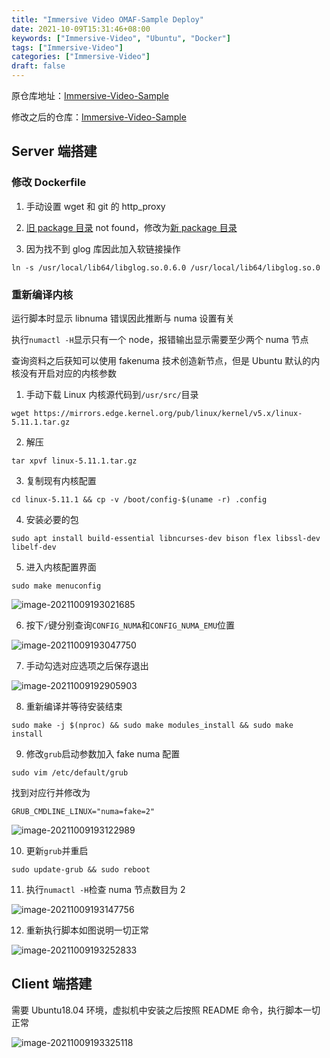 ```yaml
---
title: "Immersive Video OMAF-Sample Deploy"
date: 2021-10-09T15:31:46+08:00
keywords: ["Immersive-Video", "Ubuntu", "Docker"]
tags: ["Immersive-Video"]
categories: ["Immersive-Video"]
draft: false
---
```


原仓库地址：[Immersive-Video-Sample](https://github.com/OpenVisualCloud/Immersive-Video-Sample)

修改之后的仓库：[Immersive-Video-Sample](https://github.com/ayamir/Immersive-Video-Sample)

## Server 端搭建

### 修改 Dockerfile

1. 手动设置 wget 和 git 的 http_proxy

2. [旧 package 目录](https://download-ib01.fedoraproject.org/pub/epel/7/x86_64/Packages/e/epel-release-7-13.noarch.rpm) not found，修改为[新 package 目录](https://rpmfind.net/linux/epel/7/aarch64/Packages/e/epel-release-7-12.noarch.rpm)

3. 因为找不到 glog 库因此加入软链接操作

```shell
ln -s /usr/local/lib64/libglog.so.0.6.0 /usr/local/lib64/libglog.so.0
```

### 重新编译内核

运行脚本时显示 libnuma 错误因此推断与 numa 设置有关

执行`numactl -H`显示只有一个 node，报错输出显示需要至少两个 numa 节点

查询资料之后获知可以使用 fakenuma 技术创造新节点，但是 Ubuntu 默认的内核没有开启对应的内核参数

1. 手动下载 Linux 内核源代码到`/usr/src/`目录

```shell
wget https://mirrors.edge.kernel.org/pub/linux/kernel/v5.x/linux-5.11.1.tar.gz
```

2. 解压

```shell
tar xpvf linux-5.11.1.tar.gz
```

3. 复制现有内核配置

```shell
cd linux-5.11.1 && cp -v /boot/config-$(uname -r) .config
```

4. 安装必要的包

```shell
sudo apt install build-essential libncurses-dev bison flex libssl-dev libelf-dev
```

5. 进入内核配置界面

```shell
sudo make menuconfig
```

![image-20211009193021685](https://i.loli.net/2021/10/09/nF4faG93X6L5CsV.png)

6. 按下`/`键分别查询`CONFIG_NUMA`和`CONFIG_NUMA_EMU`位置

![image-20211009193047750](https://i.loli.net/2021/10/09/B6YvCUfxwFyQDzZ.png)

7. 手动勾选对应选项之后保存退出

![image-20211009192905903](https://i.loli.net/2021/10/09/aTsqJfkxNznE8Yw.png)

8. 重新编译并等待安装结束

```shell
sudo make -j $(nproc) && sudo make modules_install && sudo make install
```

9. 修改`grub`启动参数加入 fake numa 配置

```shell
sudo vim /etc/default/grub
```

找到对应行并修改为

```shell
GRUB_CMDLINE_LINUX="numa=fake=2"
```

![image-20211009193122989](https://i.loli.net/2021/10/09/kSg1xMt3aNJXviQ.png)

10. 更新`grub`并重启

```shell
sudo update-grub && sudo reboot
```

11. 执行`numactl -H`检查 numa 节点数目为 2

![image-20211009193147756](https://i.loli.net/2021/10/09/TksudNKlZYpGCB4.png)

12. 重新执行脚本如图说明一切正常

![image-20211009193252833](https://i.loli.net/2021/10/09/zDc3qXB98vZAOie.png)

## Client 端搭建

需要 Ubuntu18.04 环境，虚拟机中安装之后按照 README 命令，执行脚本一切正常

![image-20211009193325118](https://i.loli.net/2021/10/09/75BOFntKyeTIrhv.png)
